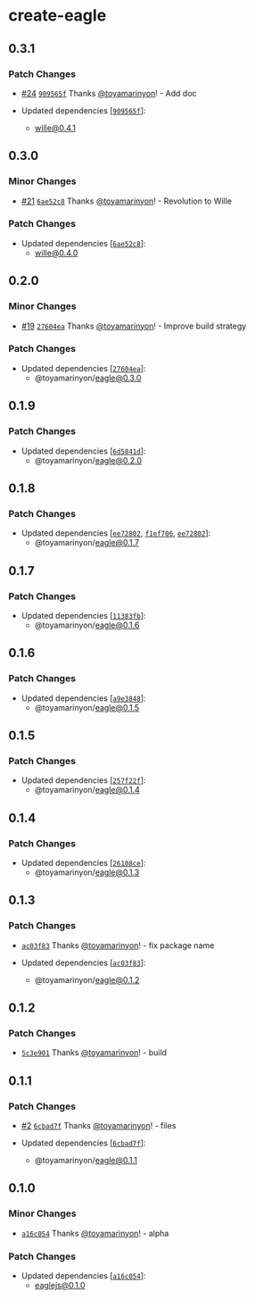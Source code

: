 # create-eagle

## 0.3.1

### Patch Changes

- [#24](https://github.com/toyamarinyon/eagle/pull/24) [`909565f`](https://github.com/toyamarinyon/eagle/commit/909565f50833c2e1c683d6f53f965dd038404608) Thanks [@toyamarinyon](https://github.com/toyamarinyon)! - Add doc

- Updated dependencies [[`909565f`](https://github.com/toyamarinyon/eagle/commit/909565f50833c2e1c683d6f53f965dd038404608)]:
  - wille@0.4.1

## 0.3.0

### Minor Changes

- [#21](https://github.com/toyamarinyon/eagle/pull/21) [`6ae52c8`](https://github.com/toyamarinyon/eagle/commit/6ae52c8fd790fa8a7860f6e92fb022c6bd49bd71) Thanks [@toyamarinyon](https://github.com/toyamarinyon)! - Revolution to Wille

### Patch Changes

- Updated dependencies [[`6ae52c8`](https://github.com/toyamarinyon/eagle/commit/6ae52c8fd790fa8a7860f6e92fb022c6bd49bd71)]:
  - wille@0.4.0

## 0.2.0

### Minor Changes

- [#19](https://github.com/toyamarinyon/eagle/pull/19) [`27604ea`](https://github.com/toyamarinyon/eagle/commit/27604ea19c4c8db42a951a859b125f1eaca6e066) Thanks [@toyamarinyon](https://github.com/toyamarinyon)! - Improve build strategy

### Patch Changes

- Updated dependencies [[`27604ea`](https://github.com/toyamarinyon/eagle/commit/27604ea19c4c8db42a951a859b125f1eaca6e066)]:
  - @toyamarinyon/eagle@0.3.0

## 0.1.9

### Patch Changes

- Updated dependencies [[`6d5841d`](https://github.com/toyamarinyon/eagle/commit/6d5841d4b3765f54e7e2e692a2e3d9ed72bfbb5f)]:
  - @toyamarinyon/eagle@0.2.0

## 0.1.8

### Patch Changes

- Updated dependencies [[`ee72802`](https://github.com/toyamarinyon/eagle/commit/ee728023799095595b06f7ecc9a0c34683e31e75), [`f1ef706`](https://github.com/toyamarinyon/eagle/commit/f1ef706418ddeddd63406b441771d29ae03c3c39), [`ee72802`](https://github.com/toyamarinyon/eagle/commit/ee728023799095595b06f7ecc9a0c34683e31e75)]:
  - @toyamarinyon/eagle@0.1.7

## 0.1.7

### Patch Changes

- Updated dependencies [[`11383fb`](https://github.com/toyamarinyon/eagle/commit/11383fbde05a933a6e23b2e59c7279821a014deb)]:
  - @toyamarinyon/eagle@0.1.6

## 0.1.6

### Patch Changes

- Updated dependencies [[`a9e3848`](https://github.com/toyamarinyon/eagle/commit/a9e384828c6896a971bc62a5c00af919a750c70e)]:
  - @toyamarinyon/eagle@0.1.5

## 0.1.5

### Patch Changes

- Updated dependencies [[`257f22f`](https://github.com/toyamarinyon/eagle/commit/257f22f32e682f939bcd70c75e3c588be0433abe)]:
  - @toyamarinyon/eagle@0.1.4

## 0.1.4

### Patch Changes

- Updated dependencies [[`26108ce`](https://github.com/toyamarinyon/eagle/commit/26108ce98ec7c3097d403d6677e4beb461e237e9)]:
  - @toyamarinyon/eagle@0.1.3

## 0.1.3

### Patch Changes

- [`ac03f83`](https://github.com/toyamarinyon/eagle/commit/ac03f83da40842ba7ce0f3181392b22f5eaa2569) Thanks [@toyamarinyon](https://github.com/toyamarinyon)! - fix package name

- Updated dependencies [[`ac03f83`](https://github.com/toyamarinyon/eagle/commit/ac03f83da40842ba7ce0f3181392b22f5eaa2569)]:
  - @toyamarinyon/eagle@0.1.2

## 0.1.2

### Patch Changes

- [`5c3e901`](https://github.com/toyamarinyon/eagle/commit/5c3e901b0fe86496b7e6912a91ccb168c6a62298) Thanks [@toyamarinyon](https://github.com/toyamarinyon)! - build

## 0.1.1

### Patch Changes

- [#2](https://github.com/toyamarinyon/eagle/pull/2) [`6cbad7f`](https://github.com/toyamarinyon/eagle/commit/6cbad7f2e0e2d21a77fb144026b80434e4f5869b) Thanks [@toyamarinyon](https://github.com/toyamarinyon)! - files

- Updated dependencies [[`6cbad7f`](https://github.com/toyamarinyon/eagle/commit/6cbad7f2e0e2d21a77fb144026b80434e4f5869b)]:
  - @toyamarinyon/eagle@0.1.1

## 0.1.0

### Minor Changes

- [`a16c054`](https://github.com/toyamarinyon/eagle/commit/a16c054c8b12cad991ca1d72a4ff2ca133a3d6fc) Thanks [@toyamarinyon](https://github.com/toyamarinyon)! - alpha

### Patch Changes

- Updated dependencies [[`a16c054`](https://github.com/toyamarinyon/eagle/commit/a16c054c8b12cad991ca1d72a4ff2ca133a3d6fc)]:
  - eaglejs@0.1.0
